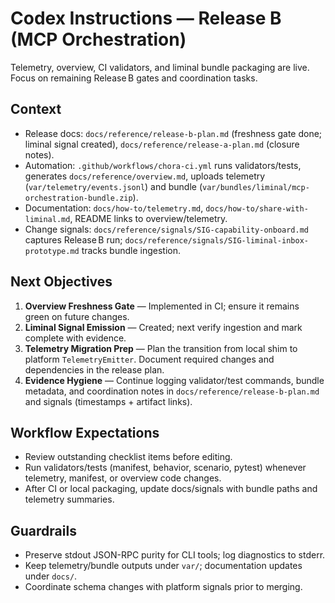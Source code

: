 # Codex Instructions — Release B (MCP Orchestration)

Telemetry, overview, CI validators, and liminal bundle packaging are live. Focus on remaining Release B gates and coordination tasks.

## Context
- Release docs: `docs/reference/release-b-plan.md` (freshness gate done; liminal signal created), `docs/reference/release-a-plan.md` (closure notes).
- Automation: `.github/workflows/chora-ci.yml` runs validators/tests, generates `docs/reference/overview.md`, uploads telemetry (`var/telemetry/events.jsonl`) and bundle (`var/bundles/liminal/mcp-orchestration-bundle.zip`).
- Documentation: `docs/how-to/telemetry.md`, `docs/how-to/share-with-liminal.md`, README links to overview/telemetry.
- Change signals: `docs/reference/signals/SIG-capability-onboard.md` captures Release B run; `docs/reference/signals/SIG-liminal-inbox-prototype.md` tracks bundle ingestion.

## Next Objectives
1. **Overview Freshness Gate** — Implemented in CI; ensure it remains green on future changes.
2. **Liminal Signal Emission** — Created; next verify ingestion and mark complete with evidence.
3. **Telemetry Migration Prep** — Plan the transition from local shim to platform `TelemetryEmitter`. Document required changes and dependencies in the release plan.
4. **Evidence Hygiene** — Continue logging validator/test commands, bundle metadata, and coordination notes in `docs/reference/release-b-plan.md` and signals (timestamps + artifact links).

## Workflow Expectations
- Review outstanding checklist items before editing.
- Run validators/tests (manifest, behavior, scenario, pytest) whenever telemetry, manifest, or overview code changes.
- After CI or local packaging, update docs/signals with bundle paths and telemetry summaries.

## Guardrails
- Preserve stdout JSON-RPC purity for CLI tools; log diagnostics to stderr.
- Keep telemetry/bundle outputs under `var/`; documentation updates under `docs/`.
- Coordinate schema changes with platform signals prior to merging.
